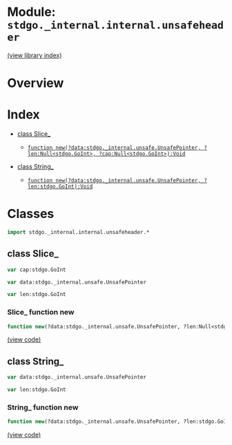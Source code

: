 # Module: `stdgo._internal.internal.unsafeheader`

[(view library index)](../../../stdgo.md)


# Overview


# Index


- [class Slice\_](<#class-slice_>)

  - [`function new(?data:stdgo._internal.unsafe.UnsafePointer, ?len:Null<stdgo.GoInt>, ?cap:Null<stdgo.GoInt>):Void`](<#slice_-function-new>)

- [class String\_](<#class-string_>)

  - [`function new(?data:stdgo._internal.unsafe.UnsafePointer, ?len:stdgo.GoInt):Void`](<#string_-function-new>)

# Classes


```haxe
import stdgo._internal.internal.unsafeheader.*
```


## class Slice\_


```haxe
var cap:stdgo.GoInt
```


```haxe
var data:stdgo._internal.unsafe.UnsafePointer
```


```haxe
var len:stdgo.GoInt
```


### Slice\_ function new


```haxe
function new(?data:stdgo._internal.unsafe.UnsafePointer, ?len:Null<stdgo.GoInt>, ?cap:Null<stdgo.GoInt>):Void
```


[\(view code\)](<./Unsafeheader_Slice_.hx#L6>)


## class String\_


```haxe
var data:stdgo._internal.unsafe.UnsafePointer
```


```haxe
var len:stdgo.GoInt
```


### String\_ function new


```haxe
function new(?data:stdgo._internal.unsafe.UnsafePointer, ?len:stdgo.GoInt):Void
```


[\(view code\)](<./Unsafeheader_String_.hx#L5>)


